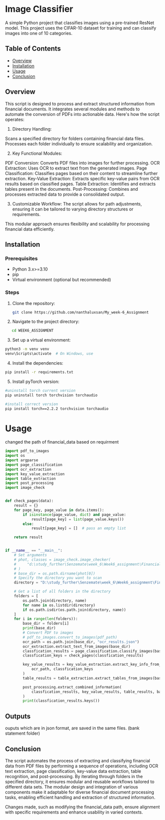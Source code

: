 # Image Classifier

A simple Python project that classifies images using a pre-trained ResNet model. This project uses the CIFAR-10 dataset for training and can classify images into one of 10 categories.

## Table of Contents

- [Overview](#overview)
- [Installation](#installation)
- [Usage](#usage)
- [Conclusion](#Conclusion)

## Overview

This script is designed to process and extract structured information from financial documents. It integrates several modules and methods to automate the conversion of PDFs into actionable data. Here's how the script operates:

1. Directory Handling:

Scans a specified directory for folders containing financial data files.
Processes each folder individually to ensure scalability and organization.

2. Key Functional Modules:

PDF Conversion: Converts PDF files into images for further processing.
OCR Extraction: Uses OCR to extract text from the generated images.
Page Classification: Classifies pages based on their content to streamline further extraction.
Key-Value Extraction: Extracts specific key-value pairs from OCR results based on classified pages.
Table Extraction: Identifies and extracts tables present in the documents.
Post-Processing: Combines and processes extracted data to provide a consolidated output.

3. Customizable Workflow:
   The script allows for path adjustments, ensuring it can be tailored to varying directory structures or requirements.

This modular approach ensures flexibility and scalability for processing financial data efficiently.

## Installation

### Prerequisites

- Python 3.x>=3.10
- pip
- Virtual environment (optional but recommended)

### Steps

1. Clone the repository:

   ```bash
   git clone https://github.com/nanthaluxsan/My_week-6_Assignment

   ```

2. Navigate to the project directory:

```bash
   cd WEEK6_ASSIGNMENT
```

3. Set up a virtual environment:

```bash
python3 -m venv venv
venv\Scripts\activate  # On Windows, use
```

4. Install the dependencies:

```bash
pip install -r requirements.txt
```

5. Install pyTorch version:

```bash
#uninstall torch current version
pip uninstall torch torchvision torchaudio

#install correct version
pip install torch==2.2.2 torchvision torchaudio
```

# Usage

changed the path of financial_data based on requirment

```python
import pdf_to_images
import os
import argparse
import page_classification
import ocr_extraction
import key_value_extraction
import table_extraction
import post_processing
import image_check


def check_pages(data):
    result = {}
    for page_key, page_value in data.items():
        if isinstance(page_value, dict) and page_value:
            result[page_key] = list(page_value.keys())
        else:
            result[page_key] = []  # pass an empty list

    return result


if __name__ == "__main__":
    # Set arguments
    # phot, classes = image_check.image_checker(
    #     "d:\study_further\Senzemate\week_6\Week6_assignment\Financial_data"
    # )
    # base_dir = os.path.dirname(phot[0])
    # Specify the directory you want to scan
    directory = "D:\study_further\Senzemate\week_6\Week6_assignment\Financial_data"

    # Get a list of all folders in the directory
    folders = [
        os.path.join(directory, name)
        for name in os.listdir(directory)
        if os.path.isdir(os.path.join(directory, name))
    ]
    for i in range(len(folders)):
        base_dir = folders[i]
        print(base_dir)
        # Convert PDF to images
        # pdf_to_images.convert_to_images(pdf_path)
        ocr_path = os.path.join(base_dir, "ocr_results.json")
        ocr_extraction.extract_text_from_images(base_dir)
        classfication_results = page_classification.classify_images(base_dir)
        classfication_keys = check_pages(classfication_results)

        key_value_results = key_value_extraction.extract_key_info_from_ocr_results(
            ocr_path, classfication_keys
        )
        table_results = table_extraction.extract_tables_from_images(base_dir)

        post_processing.extract_combined_information(
            classfication_results, key_value_results, table_results, base_dir
        )
        print(classfication_results.keys())

```

## Outputs

ouputs which are in json format, are saved in the same files. (bank statement folder)

## Conclusion

The script automates the process of extracting and classifying financial data from PDF files by performing a sequence of operations, including OCR text extraction, page classification, key-value data extraction, table recognition, and post-processing. By iterating through folders in the specified directory, it ensures modular and reusable workflows tailored to different data sets. The modular design and integration of various components make it adaptable for diverse financial document processing tasks, enabling efficient handling and extraction of structured information.

Changes made, such as modifying the financial_data path, ensure alignment with specific requirements and enhance usability in varied contexts.
